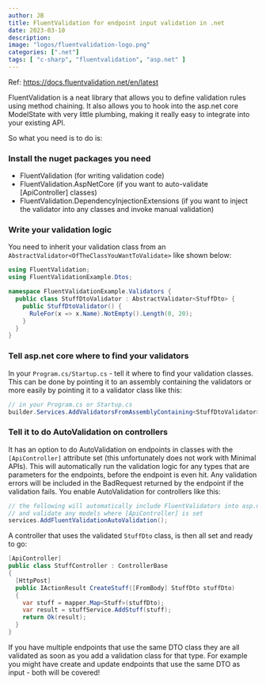 ```yaml
---
author: JB
title: FluentValidation for endpoint input validation in .net
date: 2023-03-10
description:
image: "logos/fluentvalidation-logo.png"
categories: [".net"]
tags: [ "c-sharp", "fluentvalidation", "asp.net" ]
---
```


Ref: https://docs.fluentvalidation.net/en/latest

FluentValidation is a neat library that allows you to define validation rules using method chaining. It also allows you to hook into the asp.net core ModelState with very little plumbing, making it really easy to integrate into your existing API.

So what you need is to do is:

### Install the nuget packages you need
- FluentValidation (for writing validation code)
- FluentValidation.AspNetCore (if you want to auto-validate [ApiController] classes)
- FluentValidation.DependencyInjectionExtensions (if you want to inject the validator into any classes and invoke manual validation)

### Write your validation logic

You need to inherit your validation class from an `AbstractValidator<OfTheClassYouWantToValidate>` like shown below:

```cs
using FluentValidation;
using FluentValidationExample.Dtos;

namespace FluentValidationExample.Validators {
  public class StuffDtoValidator : AbstractValidator<StuffDto> {
    public StuffDtoValidator() {
      RuleFor(x => x.Name).NotEmpty().Length(0, 20);
    }
  }
}
```

### Tell asp.net core where to find your validators

In your `Program.cs/Startup.cs` - tell it where to find your validation classes. This can be done by pointing it to an assembly containing the validators or more easily by pointing it to a validator class like this:

```cs
// in your Program.cs or Startup.cs
builder.Services.AddValidatorsFromAssemblyContaining<StuffDtoValidator>();
```

### Tell it to do AutoValidation on controllers

It has an option to do AutoValidation on endpoints in classes with the `[ApiController]` attribute set (this unfortunately does not work with Minimal APIs). This will automatically run the validation logic for any types that are parameters for the endpoints, before the endpoint is even hit. Any validation errors will be included in the BadRequest returned by the endpoint if the validation fails. You enable AutoValidation for controllers like this:

```cs
// the following will automatically include FluentValidators into asp.net core
// and validate any models where [ApiController] is set
services.AddFluentValidationAutoValidation();
```

A controller that uses the validated `StuffDto` class, is then all set and ready to go:

```cs
[ApiController]
public class StuffController : ControllerBase
{
  [HttpPost]
  public IActionResult CreateStuff([FromBody] StuffDto stuffDto)
  {
    var stuff = mapper.Map<Stuff>(stuffDto);
    var result = stuffService.AddStuff(stuff);
    return Ok(result);
  }
}
```

If you have multiple endpoints that use the same DTO class they are all validated as soon as you add a validation class for that type. For example you might have create and update endpoints that use the same DTO as input - both will be covered!